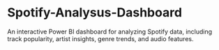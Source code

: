 # Spotify-Analysus-Dashboard
An interactive Power BI dashboard for analyzing Spotify data, including track popularity, artist insights, genre trends, and audio features.
